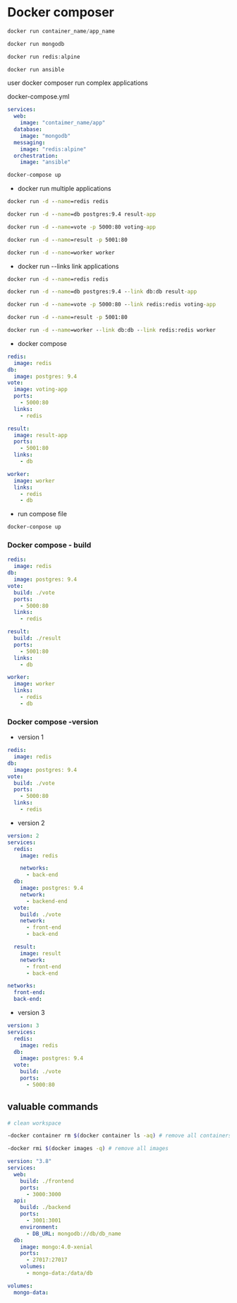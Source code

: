 # Docker composer

```javascript
docker run container_name/app_name

docker run mongodb

docker run redis:alpine

docker run ansible

```

user docker composer run complex applications

docker-compose.yml

```yml
services:
  web:
    image: "contaimer_name/app"
  database:
    image: "mongodb"
  messaging:
    image: "redis:alpine"
  orchestration:
    image: "ansible"
```

```bash
docker-compose up
```

- docker run multiple applications

```cmd
docker run -d --name=redis redis

docker run -d --name=db postgres:9.4 result-app

docker run -d --name=vote -p 5000:80 voting-app

docker run -d --name=result -p 5001:80

docker run -d --name=worker worker
```

- docker run --links
  link applications

```cmd
docker run -d --name=redis redis

docker run -d --name=db postgres:9.4 --link db:db result-app

docker run -d --name=vote -p 5000:80 --link redis:redis voting-app

docker run -d --name=result -p 5001:80

docker run -d --name=worker --link db:db --link redis:redis worker
```

- docker compose

```yml
redis:
  image: redis
db:
  image: postgres: 9.4
vote:
  image: voting-app
  ports:
    - 5000:80
  links:
    - redis

result:
  image: result-app
  ports:
    - 5001:80
  links:
    - db

worker:
  image: worker
  links:
    - redis
    - db
```

- run compose file

```cmd
docker-conpose up
```

### Docker compose - build

```yml
redis:
  image: redis
db:
  image: postgres: 9.4
vote:
  build: ./vote
  ports:
    - 5000:80
  links:
    - redis

result:
  build: ./result
  ports:
    - 5001:80
  links:
    - db

worker:
  image: worker
  links:
    - redis
    - db
```

### Docker compose -version

- version 1

```yml
redis:
  image: redis
db:
  image: postgres: 9.4
vote:
  build: ./vote
  ports:
    - 5000:80
  links:
    - redis
```

- version 2

```yml
version: 2
services:
  redis:
    image: redis

    networks:
      - back-end
  db:
    image: postgres: 9.4
    network:
      - backend-end
  vote:
    build: ./vote
    network:
      - front-end
      - back-end

  result:
    image: result
    network:
      - front-end
      - back-end

networks:
  front-end:
  back-end:
```

- version 3

```yml
version: 3
services:
  redis:
    image: redis
  db:
    image: postgres: 9.4
  vote:
    build: ./vote
    ports:
      - 5000:80
```

## valuable commands

```bash
# clean workspace

-docker container rm $(docker container ls -aq) # remove all containers

-docker rmi $(docker images -q) # remove all images

```

```yml
version: "3.8"
services:
  web:
    build: ./frontend
    ports:
      - 3000:3000
  api:
    build: ./backend
    ports:
      - 3001:3001
    environment:
      - DB_URL: mongodb://db/db_name
  db:
    image: mongo:4.0-xenial
    ports:
      - 27017:27017
    volumes:
      - mongo-data:/data/db

volumes:
  mongo-data:
```
